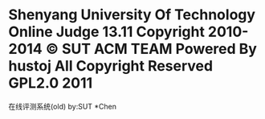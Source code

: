 Shenyang University Of Technology 
Online Judge 13.11 
Copyright 2010-2014
© SUT ACM TEAM
Powered By hustoj
All Copyright Reserved
GPL2.0 2011
==

在线评测系统(old)
by:SUT *Chen
